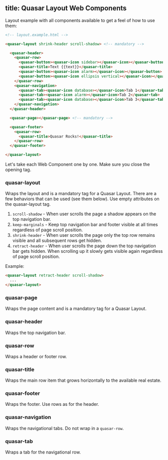 title: Quasar Layout Web Components
---

Layout example with all components available to get a feel of how to use them:

``` html
<!-- layout.example.html -->

<quasar-layout shrink-header scroll-shadow> <!-- mandatory -->

  <quasar-header>
    <quasar-row>
      <quasar-button><quasar-icon sidebar></quasar-icon></quasar-button>
      <quasar-title>Text {{text}}</quasar-title>
      <quasar-button><quasar-icon alarm></quasar-icon></quasar-button>
      <quasar-button><quasar-icon ellipsis vertical></quasar-icon></quasar-button>
    </quasar-row>
    <quasar-navigation>
      <quasar-tab><quasar-icon database></quasar-icon>Tab 1</quasar-tab>
      <quasar-tab><quasar-icon alarm></quasar-icon>Tab 2</quasar-tab>
      <quasar-tab><quasar-icon database></quasar-icon>Tab 3</quasar-tab>
    </quasar-navigation>
  </quasar-header>

  <quasar-page></quasar-page> <!-- mandatory -->

  <quasar-footer>
    <quasar-row>
      <quasar-title>Quasar Rocks!</quasar-title>
    </quasar-row>
  </quasar-footer>

</quasar-layout>
```

Let's take each Web Component one by one. Make sure you close the opening tag.

### quasar-layout
Wraps the layout and is a mandatory tag for a Quasar Layout. There are a few behaviors that can be used (see them below). Use empty attributes on the quasar-layout tag.

1. `scroll-shadow` - When user scrolls the page a shadow appears on the top navigation bar.
2. `keep-marginals` - Keep top navigation bar and footer visible at all times regardless of page scroll position.
3. `shrink-header` - When user scrolls the page only the top row remains visible and all subsequent rows get hidden.
4. `retract-header` - When user scrolls the page down the top navigation bar gets hidden. When scrolling up it slowly gets visible again regardless of page scroll position.

Example:
``` html
<quasar-layout retract-header scroll-shadow>
  ...
</quasar-layout>
```

### quasar-page
Wraps the page content and is a mandatory tag for a Quasar Layout.

### quasar-header
Wraps the top navigation bar.

### quasar-row
Wraps a header or footer row.

### quasar-title
Wraps the main row item that grows horizontally to the available real estate.

### quasar-footer
Wraps the footer. Use rows as for the header.

### quasar-navigation
Wraps the navigational tabs. Do not wrap in a `quasar-row`.

### quasar-tab
Wraps a tab for the navigational row.
